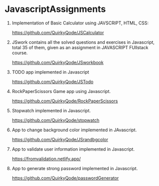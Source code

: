 # JavascriptAssignments

1. Implementation of Basic Calculator using JAVSCRIPT, HTML, CSS: 

    https://github.com/QuirkyQode/JSCalculator
    
2. JSwork contains all the solved questions and exercises in Javascript, total 35 of them, given as an assignment in JAVASCRIPT FUllstack course.

    https://github.com/QuirkyQode/JSworkbook
    
    
3. TODO app implemented in Javascript

    https://github.com/QuirkyQode/JSTodo
    
    
4. RockPaperScissors Game app using Javascript.

    https://github.com/QuirkyQode/RockPaperScissors
    
    
5. Stopwatch implemented in Javascript.

    https://github.com/QuirkyQode/stopwatch
    
6. App to change background color implemented in JAvascript.

    https://github.com/QuirkyQode/JSrandbgcolor
    
7. App to validate user information implemented in Javascript.

    https://fromvalidation.netlify.app/
    
8. App to generate strong password implemented in Javascript.

    https://github.com/QuirkyQode/passwordGenerator
